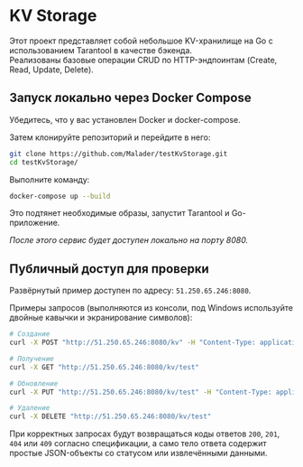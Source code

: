# KV Storage

Этот проект представляет собой небольшое KV-хранилище на Go с использованием Tarantool в качестве бэкенда.  
Реализованы базовые операции CRUD по HTTP-эндпоинтам (Create, Read, Update, Delete).

## Запуск локально через Docker Compose

Убедитесь, что у вас установлен Docker и docker-compose.

Затем клонируйте репозиторий и перейдите в него:
```bash
git clone https://github.com/Malader/testKvStorage.git
cd testKvStorage/
```

Выполните команду:

```bash
docker-compose up --build
```

Это подтянет необходимые образы, запустит Tarantool и Go-приложение.

*После этого сервис будет доступен локально на порту 8080.*

## Публичный доступ для проверки

Развёрнутый пример доступен по адресу: `51.250.65.246:8080`.

Примеры запросов (выполняются из консоли, под Windows используйте двойные кавычки и экранирование символов):

```bash
# Создание
curl -X POST "http://51.250.65.246:8080/kv" -H "Content-Type: application/json" -d "{\"key\":\"test\",\"value\":{\"foo\":\"bar\"}}"

# Получение
curl -X GET "http://51.250.65.246:8080/kv/test"

# Обновление
curl -X PUT "http://51.250.65.246:8080/kv/test" -H "Content-Type: application/json" -d "{\"value\":{\"foo\":\"baz\"}}"

# Удаление
curl -X DELETE "http://51.250.65.246:8080/kv/test"
```

При корректных запросах будут возвращаться коды ответов `200`, `201`, `404` или `409` согласно спецификации, а само тело ответа содержит простые JSON-объекты со статусом или извлечёнными данными.

